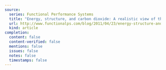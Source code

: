 ```yaml
---
source:
  series: Functional Performance Systems
  title: "Energy, structure, and carbon dioxide: A realistic view of the organism"
  url: http://www.functionalps.com/blog/2011/04/23/energy-structure-and-carbon-dioxide-a-realistic-view-of-the-organism/
  kind: article
completion:
  content: false
  content-verified: false
  mentions: false
  issues: false
  notes: false
  timestamps: false
---
```

